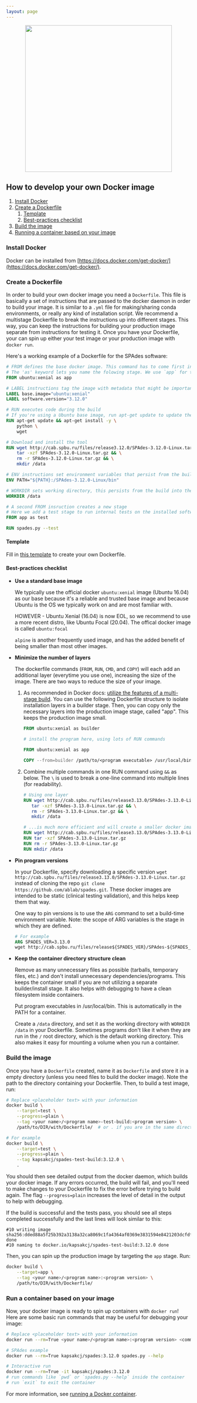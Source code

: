 ```yaml
---
layout: page
---
```


<img src="/docker-builds/assets/user_guide.png" style="display:block;margin-left:auto;margin-right:auto;width:400px">

## How to develop your own Docker image

1. [Install Docker](#install-docker)
2. [Create a Dockerfile](#create-a-dockerfile)
   1. [Template](#template)
   2. [Best-practices checklist](#best-practices-checklist)
3. [Build the image](#build-the-image)
4. [Running a container based on your image](#running-a-container-based-on-your-image)

### Install Docker

Docker can be installed from [https://docs.docker.com/get-docker/](https://docs.docker.com/get-docker/).

### Create a Dockerfile

In order to build your own docker image you need a `Dockerfile`.
This file is basically a set of instructions that are passed to the docker daemon in order to build your image.
It is similar to a `.yml` file for making/sharing conda environments, or really any kind of installation script.
We recommend a multistage Dockerfile to break the instructions up into different stages.
This way, you can keep the instructions for building your production image separate from instructions for testing it.
Once you have your Dockerfile, your can spin up either your test image or your production image with `docker run`.

Here's a working example of a Dockerfile for the SPAdes software:
```Dockerfile
# FROM defines the base docker image. This command has to come first in the file
# The 'as' keyword lets you name the folowing stage. We use `app` for the production image
FROM ubuntu:xenial as app

# LABEL instructions tag the image with metadata that might be important to the user
LABEL base.image="ubuntu:xenial"
LABEL software.version="3.12.0"

# RUN executes code during the build
# If you're using a Ubuntu base image, run apt-get update to update the package list first
RUN apt-get update && apt-get install -y \
    python \
    wget

# Download and install the tool
RUN wget http://cab.spbu.ru/files/release3.12.0/SPAdes-3.12.0-Linux.tar.gz && \
    tar -xzf SPAdes-3.12.0-Linux.tar.gz && \
    rm -r SPAdes-3.12.0-Linux.tar.gz && \
    mkdir /data

# ENV instructions set environment variables that persist from the build into the resulting image
ENV PATH="${PATH}:/SPAdes-3.12.0-Linux/bin"

# WORKDIR sets working directory, this persists from the build into the resulting image
WORKDIR /data

# A second FROM insruction creates a new stage
# Here we add a test stage to run internal tests on the installed software.
FROM app as test

RUN spades.py --test
```
#### Template

Fill in [this template](https://github.com/StaPH-B/docker-builds/blob/master/dockerfile-template/Dockerfile) to create your own Dockerfile.

#### Best-practices checklist

- **Use a standard base image**

    We typically use the official docker `ubuntu:xenial` image (Ubuntu 16.04) as our base because it's a reliable and trusted base image and because Ubuntu is the OS we typically work on and are most familiar with.

    HOWEVER - Ubuntu Xenial (16.04) is now EOL, so we recommend to use a more recent distro, like Ubuntu Focal (20.04). The offical docker image is called `ubuntu:focal`

    `alpine` is another frequently used image, and has the added benefit of being smaller than most other images.


- **Minimize the number of layers**

    The dockerfile commands (`FROM`, `RUN`, `CMD`, and `COPY`) will each add an additional layer (everytime you use one), increasing the size of the image.
    There are two ways to reduce the size of your image.

    1. As recommended in Docker docs: [utilize the features of a multi-stage build](https://docs.docker.com/develop/develop-images/multistage-build/).
       You can use the following Dockerfile structure to isolate installation layers in a builder stage. Then, you can copy only the necessary layers into the production image stage, called "app". This keeps the production image small.
       ```Dockerfile
       FROM ubuntu:xenial as builder

       # install the program here, using lots of RUN commands

       FROM ubuntu:xenial as app

       COPY --from=builder /path/to/<program executable> /usr/local/bin/<program executable>
       ```

    2. Combine multiple commands in one RUN command using `&&` as below. The `\` is used to break a one-line command into multiple lines (for readability).

        ```Dockerfile
        # Using one layer
        RUN wget http://cab.spbu.ru/files/release3.13.0/SPAdes-3.13.0-Linux.tar.gz && \
           tar -xzf SPAdes-3.13.0-Linux.tar.gz && \
           rm -r SPAdes-3.13.0-Linux.tar.gz && \
           mkdir /data

        # ...is much more efficient and will create a smaller docker image than using multiple layers:
        RUN wget http://cab.spbu.ru/files/release3.13.0/SPAdes-3.13.0-Linux.tar.gz
        RUN tar -xzf SPAdes-3.13.0-Linux.tar.gz
        RUN rm -r SPAdes-3.13.0-Linux.tar.gz
        RUN mkdir /data
        ```

- **Pin program versions**

    In your Dockerfile, specify downloading a specific version `wget http://cab.spbu.ru/files/release3.13.0/SPAdes-3.13.0-Linux.tar.gz` instead of cloning the repo `git clone https://github.com/ablab/spades.git`.
    These docker images are intended to be static (clinical testing validation), and this helps keep them that way.

    One way to pin versions is to use the `ARG` command to set a build-time environment variable.
    Note: the scope of ARG variables is the stage in which they are defined.

    ```Dockerfile
    # For example
    ARG SPADES_VER=3.13.0
    wget http://cab.spbu.ru/files/release${SPADES_VER}/SPAdes-${SPADES_VER}-Linux.tar.gz
    ```

- **Keep the container directory structure clean**

    Remove as many unnecessary files as possible (tarballs, temporary files, etc.) and don't install unnecessary dependencies/programs.
    This keeps the container small if you are not utilizing a separate builder/install stage.
    It also helps with debugging to have a clean filesystem inside containers.

    Put program executables in /usr/local/bin. This is automatically in the PATH for a container.

    Create a `/data` directory, and set it as the working directory with `WORKDIR /data` in your Dockerfile.
    Sometimes programs don't like it when they are run in the `/` root directory, which is the default working directory.
    This also makes it easy for mounting a volume when you run a container.


### Build the image

Once you have a `Dockerfile` created, name it as `Dockerfile` and store it in a empty directory (unless you need files to build the docker image).
Note the path to the directory containing your Dockerfile.
Then, to build a test image, run:

```bash
# Replace <placeholder text> with your information
docker build \
    --target=test \
    --progress=plain \
    --tag <your name>/<program name>-test-build:<program version> \
    /path/to/DIR/with/Dockerfile/  # or . if you are in the same directory as where the Dockerfile is located

# For example
docker build \
    --target=test \
    --progress=plain \
    --tag kapsakcj/spades-test-build:3.12.0 \
    .
```
You should then see detailed output from the docker daemon, which builds your docker image.
If any errors occurred, the build will fail, and you'll need to make changes to your Dockerfile to fix the error before trying to build again.
The flag `--progress=plain` increases the level of detail in the output to help with debugging.

If the build is successful and the tests pass, you should see all steps completed successfully and the last lines will look similar to this:
```
#10 writing image sha256:dded88a5f25b392a3138a32ca8069c1fa4364af0369e3831594e8421203dcfdf done
#10 naming to docker.io/kapsakcj/spades-test-build:3.12.0 done
```
Then, you can spin up the production image by targeting the `app` stage. Run:
```bash
docker build \
    --target=app \
    --tag <your name>/<program name>:<program version> \
    /path/to/DIR/with/Dockerfile/
```

### Run a container based on your image

Now, your docker image is ready to spin up containers with `docker run`!
Here are some basic run commands that may be useful for debugging your image:
```bash
# Replace <placeholder text> with your information
docker run --rm=True <your name>/<program name>:<program version> <command>

# SPAdes example
docker run --rm=True kapsakcj/spades:3.12.0 spades.py --help

# Interactive run
docker run --rm=True -it kapsakcj/spades:3.12.0
# run commands like `pwd` or `spades.py --help` inside the container
# run `exit` to exit the container
```
For more information, see [running a Docker container](https://staphb.org/docker-builds/run_containers/).
